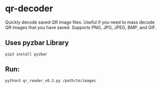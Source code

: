 # qr-decoder
Quickly decode saved QR image files. Useful if you need to mass decode QR images that you have saved. Supports PNG, JPG, JPEG, BMP, and GIF.
## Uses pyzbar Library
`pip3 install pyzbar`
## Run:
`python3 qr_reader_v0.3.py /path/to/images`
